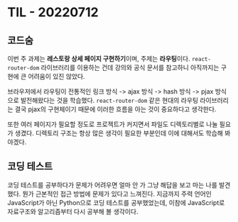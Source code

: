 # TIL - 20220712

## 코드숨

이번 주 과제는 **레스토랑 상세 페이지 구현하기**이며, 주제는 **라우팅**이다. `react-router-dom` 라이브러리를 이용하는 건데 강의와 공식 문서를 참고하니 아직까지는 구현에 큰 어려움이 있진 않았다.

브라우저에서 라우팅이 전통적인 링크 방식 -> ajax 방식 -> hash 방식 -> pjax 방식으로 발전해왔다는 것을 학습했다. `react-router-dom` 같은 현대의 라우팅 라이브러리는 결국 pjax의 구현체이기 때문에 이러한 흐름을 아는 것이 중요하다고 생각한다.

또한 여러 페이지가 필요할 정도로 프로젝트가 커지면서 파일도 디렉토리별로 나눌 필요가 생겼다. 디렉토리 구조는 항상 많은 생각이 필요한 부분인데 이에 대해서도 학습해 봐야겠다.

## 코딩 테스트

코딩 테스트를 공부하다가 문제가 어려우면 얼마 안 가 그냥 해답을 보고 마는 나를 발견했다. 뭔가 근본적인 접근 방법에 문제가 있다고 느껴진다. 지금까지 주력 언어인 JavaScript가 아닌 Python으로 코딩 테스트를 공부했었는데, 이참에 JavaScript로 자료구조와 알고리즘부터 다시 공부해 볼 생각이다.
